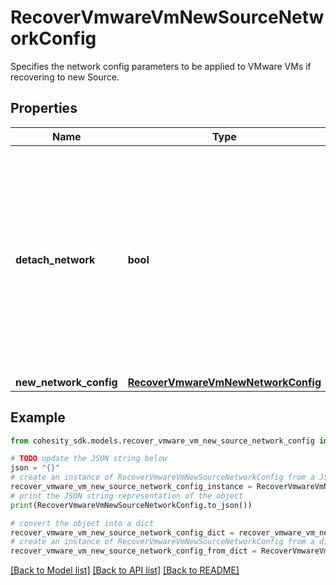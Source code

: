 # RecoverVmwareVmNewSourceNetworkConfig

Specifies the network config parameters to be applied to VMware VMs if recovering to new Source.

## Properties

Name | Type | Description | Notes
------------ | ------------- | ------------- | -------------
**detach_network** | **bool** | If this is set to true, then the network will be detached from the recovered VMs. All the other networking parameters set will be ignored if set to true. Default value is false. | [optional] 
**new_network_config** | [**RecoverVmwareVmNewNetworkConfig**](RecoverVmwareVmNewNetworkConfig.md) |  | [optional] 

## Example

```python
from cohesity_sdk.models.recover_vmware_vm_new_source_network_config import RecoverVmwareVmNewSourceNetworkConfig

# TODO update the JSON string below
json = "{}"
# create an instance of RecoverVmwareVmNewSourceNetworkConfig from a JSON string
recover_vmware_vm_new_source_network_config_instance = RecoverVmwareVmNewSourceNetworkConfig.from_json(json)
# print the JSON string representation of the object
print(RecoverVmwareVmNewSourceNetworkConfig.to_json())

# convert the object into a dict
recover_vmware_vm_new_source_network_config_dict = recover_vmware_vm_new_source_network_config_instance.to_dict()
# create an instance of RecoverVmwareVmNewSourceNetworkConfig from a dict
recover_vmware_vm_new_source_network_config_from_dict = RecoverVmwareVmNewSourceNetworkConfig.from_dict(recover_vmware_vm_new_source_network_config_dict)
```
[[Back to Model list]](../README.md#documentation-for-models) [[Back to API list]](../README.md#documentation-for-api-endpoints) [[Back to README]](../README.md)


